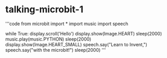# talking-microbit-1

'''code
from microbit import *
import music
import speech

while True:
    display.scroll('Hello')
    display.show(Image.HEART)
    sleep(2000)
    music.play(music.PYTHON)
    sleep(2000)
    display.show(Image.HEART_SMALL)
    speech.say("Learn to Invent,")
    speech.say("with the microbit!")
    sleep(2000)
    '''
